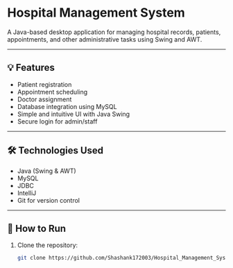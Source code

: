 # Hospital Management System

A Java-based desktop application for managing hospital records, patients, appointments, and other administrative tasks using Swing and AWT.

---

## 💡 Features

- Patient registration
- Appointment scheduling
- Doctor assignment
- Database integration using MySQL
- Simple and intuitive UI with Java Swing
- Secure login for admin/staff

---

## 🛠️ Technologies Used

- Java (Swing & AWT)
- MySQL
- JDBC
- IntelliJ
- Git for version control

---

## 🚀 How to Run

1. Clone the repository:
   ```bash
   git clone https://github.com/Shashank172003/Hospital_Management_System.git
